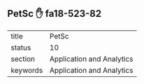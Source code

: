 ## PetSc :hand: fa18-523-82


|          |                           |
| -------- | ------------------------- |
| title    | PetSc                     | 
| status   | 10                        |
| section  | Application and Analytics |
| keywords | Application and Analytics |





